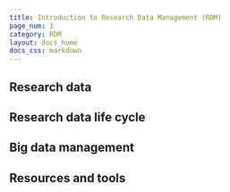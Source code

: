 ```yaml
---
title: Introduction to Research Data Management (RDM)
page_num: 1
category: RDM
layout: docs_home
docs_css: markdown
---
```

## Research data

## Research data life cycle

## Big data management

## Resources and tools
